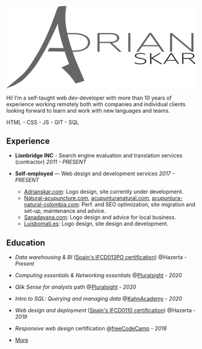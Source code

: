 
![Adrian Skar](images/adskar-black.svg)

Hi! I’m a self-taught web dev-developer with more than 10 years of experience working remotely both with companies and individual clients looking forward to learn and work with new languages and teams. 

HTML - CSS - JS - GIT - SQL

## Experience

- **Lionbridge INC**​ - Search engine evaluation and
translation services (contractor)
*2011 - PRESENT*

- **Self-employed**​ — Web design and development
services
*2017 - PRESENT*
	- [Adrianskar.com​](https://adrianskar.com): Logo design, site currently under development.
	- [Natural-acupuncture.com​](https://natural-acupuncture.com/), ​[acupunturanatural.com​](https://acupunturanatural.com/),
[acupuntura-natural-colombia.com​](https://acupuntura-natural-colombia.com/): Perf. and SEO optimization, site migration and set-up, maintenance and advice.
	- [Sanadayana.com](https://sanadayana.com/​): Logo design and advice for local business.
	- [Luisbomati.es](http://luisbomati.es/​): Logo design, site design and development.

## Education

- *Data warehousing & BI* ([Spain's IFCD013PO certification](http://www.madrid.org/sfoc_web/2016/IFCD013PO.pdf)) @Hazerta - *Present*

- *Computing essentials & Networking essentials* @[Pluralsight](https://app.pluralsight.com/paths/skill/fundamentals-of-it-operations-skill) - *2020*

- *Qlik Sense for analysts* path @[Pluralsight](https://app.pluralsight.com/paths/skill/qlik-sense-for-analysts) - *2020*
<!-- - *Javascript algorithms and data structures* certification @
freeCodeCamp 
*PRESENT* -->

- *Intro to SQL: Querying and managing data* @[KahnAcademy](https://www.khanacademy.org/computing/computer-programming/sql) - *2020*

- *Web design and deployment* ([Spain's IFCD0110 certification](https://sede.sepe.gob.es/especialidadesformativas/RXBuscadorEFRED/DetalleEspecialidadFormativa.do?codEspecialidad=IFCD0110)) @Hazerta - *2019*


- *Responsive web design* certification @[freeCodeCamp](https://www.freecodecamp.org/certification/adrianskar/responsive-web-design)  - *2018*
- [More](further%20edu.md)